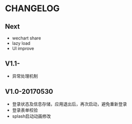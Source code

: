 # CHANGELOG

## Next
   + wechart share
   + lazy load
   + UI improve

## V1.1-
   + 异常处理机制

## V1.0-20170530

   + 登录状态及信息存储，应用退出后，再次启动，避免重新登录
   + 登录表单校验
   + splash启动动画修改
   